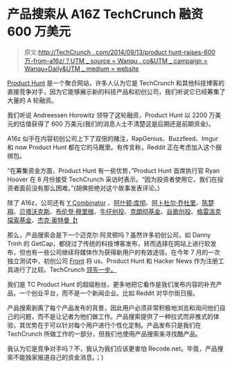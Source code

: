 # 产品搜索从 A16Z TechCrunch 融资 600 万美元

> 原文:[http://TechCrunch . com/2014/09/13/product hunt-raises-600 万-from-a16z/？UTM _ source = Wanqu . co&UTM _ campaign = Wanqu+Daily&UTM _ medium = website](http://techcrunch.com/2014/09/13/producthunt-raises-6-million-from-a16z/?utm_source=wanqu.co&utm_campaign=Wanqu+Daily&utm_medium=website)

[Product Hunt](http://www.producthunt.com/) 是一个聚合网站，许多人认为它是 TechCrunch 和其他科技博客的直接竞争对手，因为它能够展示新的科技产品和初创公司，我们听说它已经筹集了大量的 A 轮融资。

我们听说 Andreessen Horowitz 领导了这轮融资，Product Hunt 以 2200 万美元的估值获得了 600 万美元(我们的消息人士不清楚这是后期还是前期资金)。

A16z 似乎在内容初创公司上下了双倍的赌注，RapGenius、Buzzfeed、Imgur 和 now Product Hunt 都在它的马厩里。有传言称，Reddit 正在考虑加入这个捆绑包。

“在筹集资金方面，Product Hunt 有一些优势，”Product Hunt 首席执行官 Ryan Hoover 在 8 月份接受 TechCrunch 采访时表示。“因为投资者使用它，我们在投资者面前没有那么困难。”(胡佛拒绝对这个故事发表评论。)

除了 A16z，公司还有 [Y Combinator](https://beta.techcrunch.com/2014/08/19/yc-demo-day-session-4/) 、[阿什顿·库彻](http://www.agradeinvestments.com/)、[阿卜杜尔·乔杜里](https://twitter.com/abdur)、[陈楚翔](http://andrewchen.co/)、[贝塔沃克斯](http://betaworks.com/)、[布伦登·穆里根](https://twitter.com/mulligan)、[牛仔创投](http://cowboy.vc/)、[克朗彻基金](https://twitter.com/CrunchFund)、[谷歌创投](https://www.gv.com/)、[格雷洛克探索基金](http://www.greylock.com/about)、[杰克·奥特曼【t](https://twitter.com/jaltma)

那么，产品搜索会是下一个迈克尔·阿灵顿吗？虽然许多初创公司，如 Danny Trinh 的 GetCap，都绕过了传统的科技博客发布，转而选择在网站上进行软发布，但也有一些公司继续将媒体作为获得新用户的有效途径。在今年 7 月的一次独立测试中，初创公司 [Front](http://www.frontapp.com/) 将 us、Product Hunt 和 Hacker News 作为注册工具进行了比较。TechCrunch [领先一步。](http://blog.frontapp.com/hacker-news-techcrunch-and-product-hunt-which-is-most-effective-to-launch-your-product-2/)

我们是 TC Product Hunt 的超级粉丝，更多地把它看作是我们发布内容的补充产品，一个创业平台，而不是一个新闻企业。比如 Reddit 对华尔街日报。

产品搜索剥离了每个产品发布的背景，因此用户必须非常积极地浏览和询问他们自己的问题，而不是让记者为他们做工作。产品搜索提供了一种拉式而非推式的体验，其优势在于可以针对每个用户进行个性化定制。产品发布只是我们在 TechCrunch 所做工作的一部分，但我们也使用产品搜索来寻找酷产品。

我认为它是竞争对手吗？不，我认为我们应该更害怕 Recode.net。毕竟，产品搜索不能独家报道自己的资金消息。；)